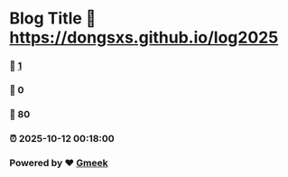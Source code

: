 # Blog Title :link: https://dongsxs.github.io/log2025 
### :page_facing_up: [1](https://dongsxs.github.io/log2025/tag.html) 
### :speech_balloon: 0 
### :hibiscus: 80 
### :alarm_clock: 2025-10-12 00:18:00 
### Powered by :heart: [Gmeek](https://github.com/Meekdai/Gmeek)
